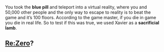 You took the **blue pill** and teleport into a virtual reality, where you and 50,000 other people and the only way to escape to reality is to beat the game and it’s 100 floors. According to the game master, if you die in game you die in real life. So to test if this was true, we used Xavier as a **sacrificial lamb**.

## [Re:Zero](../README.md)?